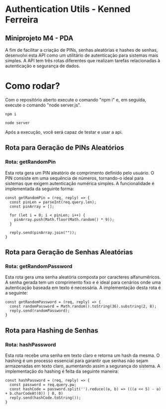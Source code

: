 # Authentication Utils - Kenned Ferreira
## Miniprojeto M4 - PDA
A fim de facilitar a criação de PINs, senhas aleatórias e hashes de senhas, desenvolvi esta API como um utilitário de autenticação para sistemas mais simples. A API tem três rotas diferentes que realizam tarefas relacionadas à autenticação e segurança de dados.

# Como rodar?
Com o repositório aberto execute o comando "npm i" e, em seguida, execute o comando "node server.js".
```
npm i
```
```
node server
```
Após a execução, você será capaz de testar e usar a api.

## Rota para Geração de PINs Aleatórios
### Rota: getRandomPin
Esta rota gera um PIN aleatório de comprimento definido pelo usuário. O PIN consiste em uma sequência de números, tornando-o ideal para sistemas que exigem autenticação numérica simples. A funcionalidade é implementada da seguinte forma:
```
const getRandomPin = (req, reply) => {
  const pinLen = parseInt(req.query.len);
  const pinArray = [];

  for (let i = 0; i < pinLen; i++) {
    pinArray.push(Math.floor(Math.random() * 9));
  }

  reply.send(pinArray.join(""));
}

```
## Rota para Geração de Senhas Aleatórias
### Rota: getRandomPassword

Esta rota gera uma senha aleatória composta por caracteres alfanuméricos. A senha gerada tem um comprimento fixo e é ideal para cenários onde uma autenticação baseada em texto é necessária. A implementação desta rota é a seguinte:

```
const getRandomPassword = (req, reply) => {
  const randomPassword = Math.random().toString(36).substring(2, 8);
  reply.send(randomPassword);
}
```

## Rota para Hashing de Senhas
### Rota: hashPassword

Esta rota recebe uma senha em texto claro e retorna um hash da mesma. O hashing é um processo essencial para garantir que senhas não sejam armazenadas em texto claro, aumentando assim a segurança do sistema. A implementação do hashing é feita da seguinte maneira:

```
const hashPassword = (req, reply) => {
  const password = req.query.pw;
  const hashCode = password.split('').reduce((a, b) => (((a << 5) - a) + b.charCodeAt(0)) | 0, 0)
  reply.send(hashCode.toString());
}
```
